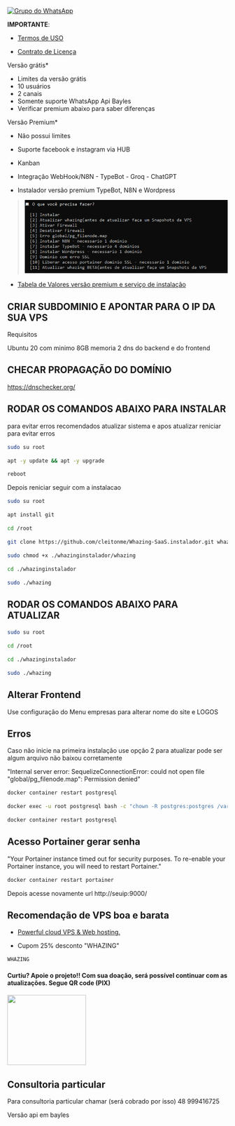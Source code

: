 [![Grupo do WhatsApp](https://img.shields.io/badge/WhatsApp-Grupo%20Whazing-brightgreen.svg)](https://chat.whatsapp.com/KAk11eaAfRu6Bp13wQX6MB)

**IMPORTANTE**: 

- [Termos de USO](https://github.com/cleitonme/Whazing-SaaS/blob/main/docs/TermosdeUso.md)

- [Contrato de Licença](https://github.com/cleitonme/Whazing-SaaS/blob/main/LICENSE)



Versão grátis*

- Limites da versão grátis 
- 10 usuários
- 2 canais
- Somente suporte WhatsApp Api Bayles
- Verificar premium abaixo para saber diferenças

Versão Premium*

- Não possui limites
- Suporte facebook e instagram via HUB
- Kanban
- Integração WebHook/N8N - TypeBot - Groq - ChatGPT

- Instalador versão premium TypeBot, N8N e Wordpress

>![print](img/instalador.png)

-  [Tabela de Valores versão premium e serviço de instalação](https://github.com/cleitonme/Whazing-SaaS/blob/main/docs/TabeladeValores.md)

## CRIAR SUBDOMINIO E APONTAR PARA O IP DA SUA VPS

Requisitos

Ubuntu 20 com minimo 8GB memoria
2 dns do backend e do frontend


## CHECAR PROPAGAÇÃO DO DOMÍNIO

https://dnschecker.org/

## RODAR OS COMANDOS ABAIXO PARA INSTALAR

para evitar erros recomendados atualizar sistema e apos atualizar reniciar para evitar erros
```bash
sudo su root
```
```bash
apt -y update && apt -y upgrade
```
```bash
reboot
```
 
Depois reniciar seguir com a instalacao
```bash
sudo su root
```
```bash
apt install git
```
```bash
cd /root
```
```bash
git clone https://github.com/cleitonme/Whazing-SaaS.instalador.git whazinginstalador
```
```bash
sudo chmod +x ./whazinginstalador/whazing
```
```bash
cd ./whazinginstalador
```
```bash
sudo ./whazing
```

## RODAR OS COMANDOS ABAIXO PARA ATUALIZAR
```bash
sudo su root
```
```bash
cd /root
```
```bash
cd ./whazinginstalador
```
```bash
sudo ./whazing
```

## Alterar Frontend

Use configuração do Menu empresas para alterar nome do site e LOGOS 

## Erros

Caso não inicie na primeira instalação use opção 2 para atualizar pode ser algum arquivo não baixou corretamente

"Internal server error: SequelizeConnectionError: could not open file \"global/pg_filenode.map\": Permission denied"

```bash
docker container restart postgresql
```
```bash
docker exec -u root postgresql bash -c "chown -R postgres:postgres /var/lib/postgresql/data"
```
```bash
docker container restart postgresql
```

## Acesso Portainer gerar senha
"Your Portainer instance timed out for security purposes. To re-enable your Portainer instance, you will need to restart Portainer."

```bash
docker container restart portainer
```

Depois acesse novamente url http://seuip:9000/

## Recomendação de VPS boa e barata

-  [Powerful cloud VPS & Web hosting.](https://control.peramix.com/?affid=58)

- Cupom 25% desconto "WHAZING"

```bash
WHAZING
```

#### Curtiu? Apoie o projeto!! Com sua doação, será possível continuar com as atualizações. Segue QR code (PIX)  

[<img src="donate.jpg" height="160" width="180"/>](donate.jpg)

## Consultoria particular

Para consultoria particular chamar (será cobrado por isso) 48 999416725 

Versão api em bayles